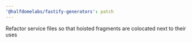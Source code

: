 ```yaml
---
'@halfdomelabs/fastify-generators': patch
---
```


Refactor service files so that hoisted fragments are colocated next to their uses
